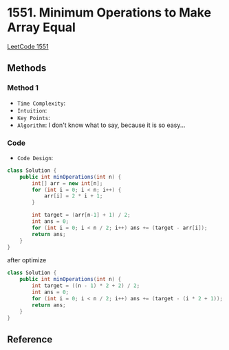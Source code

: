 # 1551. Minimum Operations to Make Array Equal

[LeetCode 1551](https://leetcode.com/problems/minimum-operations-to-make-array-equal/)


## Methods

### Method 1
* `Time Complexity`: 
* `Intuition`:
* `Key Points`: 
* `Algorithm`: 
I don't know what to say, because it is so easy...

### Code
* `Code Design`: 
```java
class Solution {
    public int minOperations(int n) {
        int[] arr = new int[n];
        for (int i = 0; i < n; i++) {
            arr[i] = 2 * i + 1;
        }

        int target = (arr[n-1] + 1) / 2;
        int ans = 0;
        for (int i = 0; i < n / 2; i++) ans += (target - arr[i]);
        return ans;
    }
}

```
after optimize


```java
class Solution {
    public int minOperations(int n) {
        int target = ((n - 1) * 2 + 2) / 2;
        int ans = 0;
        for (int i = 0; i < n / 2; i++) ans += (target - (i * 2 + 1));
        return ans;
    }
}

```


## Reference